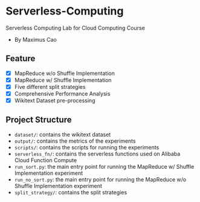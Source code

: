 # Serverless-Computing

Serverless Computing Lab for Cloud Computing Course

- By Maximus Cao

## Feature

- [x] MapReduce w/o Shuffle Implementation
- [x] MapReduce w/ Shuffle Implementation
- [x] Five different split strategies
- [x] Comprehensive Performance Analysis
- [x] Wikitext Dataset pre-processing

## Project Structure

- `dataset/`: contains the wikitext dataset
- `output/`: contains the metrics of the experiments
- `scripts/`: contains the scripts for running the experiments
- `serverless_fn/`: contains the serverless functions used on Alibaba Cloud Function Compute
- `run_sort.py`: the main entry point for running the MapReduce w/ Shuffle Implementation experiment
- `run_no_sort.py`: the main entry point for running the MapReduce w/o Shuffle Implementation experiment
- `split_strategy/`: contains the split strategies